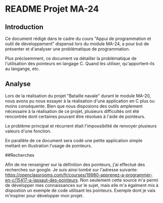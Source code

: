 # README Projet MA-24

## Introduction

Ce document rédigé dans le cadre du cours "Appui de programmation et outil de développement" dispensé lors du module MA-24, a pour but de présenter et d'analyser une problématique de programmation.

Plus précisemment, ce document va détailler la problématique de l'utilisation des pointeurs en langage C. Quand les utiliser, qu'apportent-ils au langange, etc.

## Analyse

Lors de la réalisation du projet "Bataille navale" durant le module MA-20, nous avons pu nous essayer à la réalisation d'une application en C plus ou moins conséquente. Bien que nous disposions des outils amplement nécessaire à la réalisation de ce projet, plusieurs difficultés ont été rencontrée dont certaines pouvant être résolues à l'aide de pointeurs.

Le problème principal et récurrent était l'impossibilité de renvoyer plusieurs valeurs d'une fonction.

En parallèle de ce document sera codé une petite application simple mettant en illustration l'usage de pointeurs.

##Recherches

Afin de me renseigner sur la définition des pointeurs, j'ai effectué des recherches sur google. Je suis ainsi tombé sur l'adresse suivante: https://openclassrooms.com/fr/courses/19980-apprenez-a-programmer-en-c/15417-a-lassaut-des-pointeurs.
Non seulement cette source m'a permi de développer mes connaissances sur le sujet, mais elle m'a égalment mis à dispostion un exemple de code utilisant les pointeurs. Exemple dont je vais m'inspirer pour développer mon projet.
